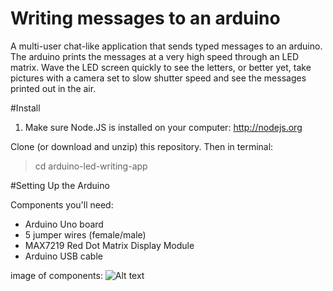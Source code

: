 Writing messages to an arduino
===============================
A multi-user chat-like application that sends typed messages to an arduino. The arduino prints the messages at a very high speed through an LED matrix. Wave the LED screen quickly to see the letters, or better yet, take pictures with a camera set to slow shutter speed and see the messages printed out in the air.


#Install

1. Make sure Node.JS is installed on your computer: http://nodejs.org

Clone (or download and unzip) this repository. Then in terminal:
  > cd arduino-led-writing-app


#Setting Up the Arduino

Components you'll need:
  * Arduino Uno board
  * 5 jumper wires (female/male)
  * MAX7219 Red Dot Matrix Display Module
  * Arduino USB cable

  image of components: ![Alt text](https://cloud.githubusercontent.com/assets/6833837/5483412/634e4080-863f-11e4-860d-e28800a4d49c.jpg)

